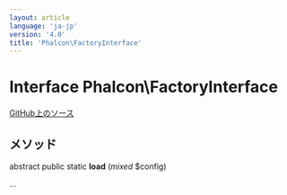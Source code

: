 ```yaml
---
layout: article
language: 'ja-jp'
version: '4.0'
title: 'Phalcon\FactoryInterface'
---
```

# Interface **Phalcon\FactoryInterface**

<a href="https://github.com/phalcon/cphalcon/tree/v4.0.0/phalcon/factoryinterface.zep" class="btn btn-default btn-sm">GitHub上のソース</a>

## メソッド

abstract public static **load** (*mixed* $config)

...
